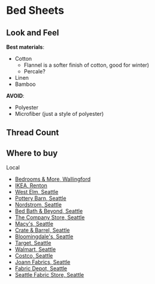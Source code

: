# Bed Sheets

## Look and Feel 

**Best materials**:

- Cotton 
    - Flannel is a softer finish of cotton, good for winter)
    - Percale?
- Linen
- Bamboo

**AVOID**:

- Polyester
- Microfiber (just a style of polyester)

## Thread Count




## Where to buy

Local

- [Bedrooms & More, Wallingford](https://www.google.com/maps?q=Bedrooms+%26+More+Seattle)
- [IKEA, Renton](https://www.google.com/maps?q=IKEA+Renton)
- [West Elm, Seattle](https://www.google.com/maps?q=West+Elm+Seattle)
- [Pottery Barn, Seattle](https://www.google.com/maps?q=Pottery+Barn+Seattle)
- [Nordstrom, Seattle](https://www.google.com/maps?q=Nordstrom+Seattle)
- [Bed Bath & Beyond, Seattle](https://www.google.com/maps?q=Bed+Bath+%26+Beyond+Seattle)
- [The Company Store, Seattle](https://www.google.com/maps?q=The+Company+Store+Seattle)
- [Macy's, Seattle](https://www.google.com/maps?q=Macy's+Seattle)
- [Crate & Barrel, Seattle](https://www.google.com/maps?q=Crate+%26+Barrel+Seattle)
- [Bloomingdale's, Seattle](https://www.google.com/maps?q=Bloomingdale's+Seattle)
- [Target, Seattle](https://www.google.com/maps?q=Target+Seattle)
- [Walmart, Seattle](https://www.google.com/maps?q=Walmart+Seattle)
- [Costco, Seattle](https://www.google.com/maps?q=Costco+Seattle)
- [Joann Fabrics, Seattle](https://www.google.com/maps?q=Joann+Fabrics+Seattle)
- [Fabric Depot, Seattle](https://www.google.com/maps?q=Fabric+Depot+Seattle)
- [Seattle Fabric Store, Seattle](https://www.google.com/maps?q=Seattle+Fabric+Store+Seattle)





